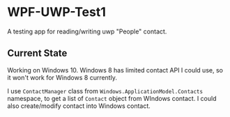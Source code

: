 # WPF-UWP-Test1
A testing app for reading/writing uwp "People" contact.

## Current State
Working on Windows 10. Windows 8 has limited contact API I could use, so it won't work for Windows 8 currently.

I use `ContactManager` class from `Windows.ApplicationModel.Contacts` namespace, to get a list of `Contact` object from WIndows contact. 
I could also create/modify contact into Windows contact.
